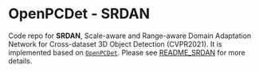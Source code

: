 # OpenPCDet - SRDAN 

Code repo for **SRDAN**, Scale-aware and Range-aware Domain Adaptation Network for Cross-dataset 3D Object Detection (CVPR2021). It is implemented based on [`OpenPCDet`](https://github.com/open-mmlab/OpenPCDet). Please see [README_SRDAN](README_SRDAN.txt) for more details.

